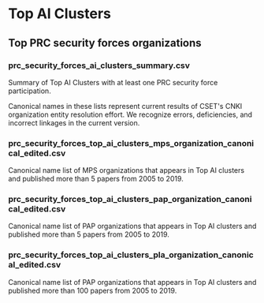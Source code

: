 # Top AI Clusters


## Top PRC security forces organizations

### prc_security_forces_ai_clusters_summary.csv

Summary of Top AI Clusters with at least one PRC security force participation.

Canonical names in these lists represent current results of CSET's CNKI organization entity resolution effort. We recognize errors, deficiencies, and incorrect linkages in the current version.

### prc_security_forces_top_ai_clusters_mps_organization_canonical_edited.csv

Canonical name list of MPS organizations that appears in Top AI clusters and published more than 5 papers from 2005 to 2019.

### prc_security_forces_top_ai_clusters_pap_organization_canonical_edited.csv

Canonical name list of PAP organizations that appears in Top AI clusters and published more than 5 papers from 2005 to 2019.

### prc_security_forces_top_ai_clusters_pla_organization_canonical_edited.csv

Canonical name list of PAP organizations that appears in Top AI clusters and published more than 100 papers from 2005 to 2019.
